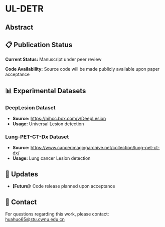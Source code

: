 # UL-DETR

## Abstract


## 📋 Publication Status
**Current Status:** Manuscript under peer review  

**Code Availability:** Source code will be made publicly available upon paper acceptance  


## 📊 Experimental Datasets

### DeepLesion Dataset
- **Source:** https://nihcc.box.com/v/DeepLesion
- **Usage:** Universal Lesion detection 
### Lung-PET-CT-Dx Dataset  
- **Source:** https://www.cancerimagingarchive.net/collection/lung-pet-ct-dx/
- **Usage:** Lung cancer Lesion detection 

## 🔄 Updates
- **[Future]:** Code release planned upon acceptance

## 📧 Contact
For questions regarding this work, please contact: huahuo65@stu.cwnu.edu.cn
